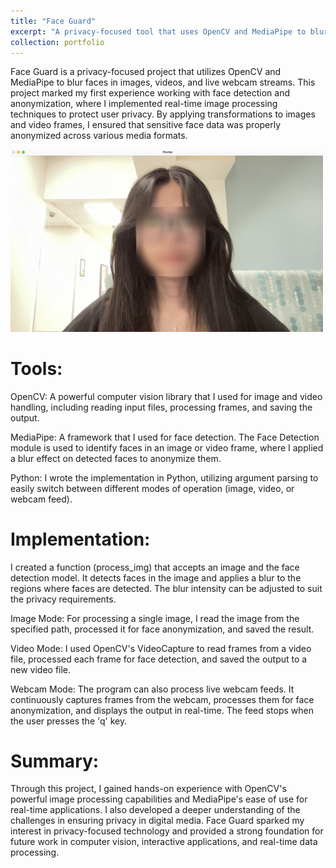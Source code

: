 ```yaml
---
title: "Face Guard"
excerpt: "A privacy-focused tool that uses OpenCV and MediaPipe to blur faces in photos, videos, and live webcam feeds. It leverages real-time facial landmark detection to ensure consistent and accurate anonymization. <br/><img src='/images/faceguard.png'>"
collection: portfolio
---
```


Face Guard is a privacy-focused project that utilizes OpenCV and MediaPipe to blur faces in images, videos, and live webcam streams. This project marked my first experience working with face detection and anonymization, where I implemented real-time image processing techniques to protect user privacy. By applying transformations to images and video frames, I ensured that sensitive face data was properly anonymized across various media formats.


<img src="/images/faceguard.png" alt="Face Guard" width="500">


Tools:
====
OpenCV: A powerful computer vision library that I used for image and video handling, including reading input files, processing frames, and saving the output.

MediaPipe: A framework that I used for face detection. The Face Detection module is used to identify faces in an image or video frame, where I applied a blur effect on detected faces to anonymize them.

Python: I wrote the implementation in Python, utilizing argument parsing to easily switch between different modes of operation (image, video, or webcam feed).

Implementation:
====
I created a function (process_img) that accepts an image and the face detection model. It detects faces in the image and applies a blur to the regions where faces are detected. The blur intensity can be adjusted to suit the privacy requirements.

Image Mode: For processing a single image, I read the image from the specified path, processed it for face anonymization, and saved the result.

Video Mode: I used OpenCV's VideoCapture to read frames from a video file, processed each frame for face detection, and saved the output to a new video file.

Webcam Mode: The program can also process live webcam feeds. It continuously captures frames from the webcam, processes them for face anonymization, and displays the output in real-time. The feed stops when the user presses the 'q' key.

Summary:
====
Through this project, I gained hands-on experience with OpenCV's powerful image processing capabilities and MediaPipe's ease of use for real-time applications. I also developed a deeper understanding of the challenges in ensuring privacy in digital media. Face Guard sparked my interest in privacy-focused technology and provided a strong foundation for future work in computer vision, interactive applications, and real-time data processing.